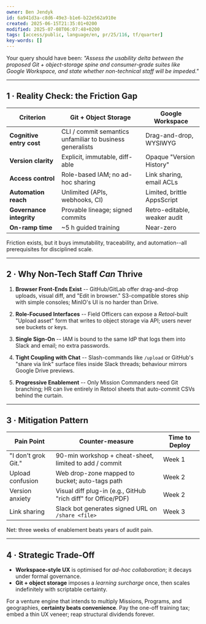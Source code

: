 ```yaml
---
owner: Ben Jendyk
id: 6a941d3a-c8d6-49e3-b1e6-b22e562a910e
created: 2025-06-15T21:35:01+0200
modified: 2025-07-08T06:07:48+0200
tags: [access/public, language/en, pr/25/116, tf/quarter]
key-words: []
---
```


Your query should have been: _"Assess the usability delta between the proposed Git + object-storage spine and consumer-grade suites like Google Workspace, and state whether non-technical staff will be impeded."_
* * *

## 1 · Reality Check: the Friction Gap

| Criterion | Git + Object Storage | Google Workspace | 
| ---- | ---- | ----  |
| **Cognitive entry cost** | CLI / commit semantics unfamiliar to business generalists | Drag-and-drop, WYSIWYG | 
| **Version clarity** | Explicit, immutable, diff-able | Opaque "Version History" | 
| **Access control** | Role-based IAM; no ad-hoc sharing | Link sharing, email ACLs | 
| **Automation reach** | Unlimited (APIs, webhooks, CI) | Limited, brittle AppsScript | 
| **Governance integrity** | Provable lineage; signed commits | Retro-editable, weaker audit | 
| **On-ramp time** | ~5 h guided training | Near-zero | 

Friction exists, but it buys immutability, traceability, and automation--all prerequisites for disciplined scale.

* * *

## 2 · Why Non-Tech Staff _Can_ Thrive

1. **Browser Front-Ends Exist** -- GitHub/GitLab offer drag-and-drop uploads, visual diff, and "Edit in browser." S3-compatible stores ship with simple consoles; MinIO's UI is no harder than Drive.

2. **Role-Focused Interfaces** -- Field Officers can expose a _Retool_-built "Upload asset" form that writes to object storage via API; users never see buckets or keys.

3. **Single Sign-On** -- IAM is bound to the same IdP that logs them into Slack and email; no extra passwords.

4. **Tight Coupling with Chat** -- Slash-commands like `/upload` or GitHub's "share via link" surface files inside Slack threads; behaviour mirrors Google Drive previews.

5. **Progressive Enablement** -- Only Mission Commanders need Git branching; HR can live entirely in Retool sheets that auto-commit CSVs behind the curtain.
* * *

## 3 · Mitigation Pattern

| Pain Point | Counter-measure | Time to Deploy | 
| ---- | ---- | ----  |
| "I don't grok Git." | 90-min workshop + cheat-sheet, limited to add / commit | Week 1 | 
| Upload confusion | Web drop-zone mapped to bucket; auto-tags path | Week 2 | 
| Version anxiety | Visual diff plug-in (e.g., GitHub "rich diff" for Office/PDF) | Week 2 | 
| Link sharing | Slack bot generates signed URL on `/share <file>` | Week 3 | 

Net: three weeks of enablement beats years of audit pain.

* * *

## 4 · Strategic Trade-Off

- **Workspace-style UX** is optimised for _ad-hoc collaboration_; it decays under formal governance.
- **Git + object storage** imposes a _learning surcharge_ once, then scales indefinitely with scriptable certainty.

For a venture engine that intends to multiply Missions, Programs, and geographies, **certainty beats convenience**. Pay the one-off training tax; embed a thin UX veneer; reap structural dividends forever.